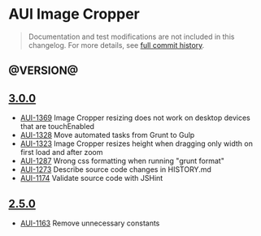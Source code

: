 # AUI Image Cropper

> Documentation and test modifications are not included in this changelog. For more details, see [full commit history](https://github.com/liferay/alloy-ui/commits/master/src/aui-image-cropper).

## @VERSION@

## [3.0.0](https://github.com/liferay/alloy-ui/releases/tag/3.0.0)

* [AUI-1369](https://issues.liferay.com/browse/AUI-1369) Image Cropper resizing does not work on desktop devices that are touchEnabled
* [AUI-1328](https://issues.liferay.com/browse/AUI-1328) Move automated tasks from Grunt to Gulp
* [AUI-1323](https://issues.liferay.com/browse/AUI-1323) Image Cropper resizes height when dragging only width on first load and after zoom
* [AUI-1287](https://issues.liferay.com/browse/AUI-1287) Wrong css formatting when running "grunt format"
* [AUI-1273](https://issues.liferay.com/browse/AUI-1273) Describe source code changes in HISTORY.md
* [AUI-1174](https://issues.liferay.com/browse/AUI-1174) Validate source code with JSHint

## [2.5.0](https://github.com/liferay/alloy-ui/releases/tag/2.5.0)

* [AUI-1163](https://issues.liferay.com/browse/AUI-1163) Remove unnecessary constants